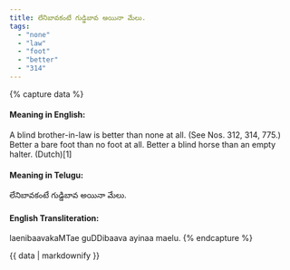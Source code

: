 ```yaml
---
title: లేనిబావకంటే గుడ్డిబావ అయినా మేలు.
tags:
  - "none"
  - "law"
  - "foot"
  - "better"
  - "314"
---
```


{% capture data %}
#### Meaning in English:
A blind brother-in-law is better than none at all.
(See Nos. 312, 314, 775.)
Better a bare foot than no foot at all.
Better a blind horse than an empty halter. (Dutch)[1]

#### Meaning in Telugu:
లేనిబావకంటే గుడ్డిబావ అయినా మేలు.

#### English Transliteration:
laenibaavakaMTae guDDibaava ayinaa maelu.
{% endcapture %}

{{ data | markdownify }}

